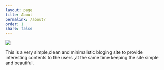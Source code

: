 ```yaml
---
layout: page
title: About
permalink: /about/
order: 1
share: false
---
```


![](https://blog.evernote.com/in/files/2016/05/Travel-Blog.jpg)

This is a very simple,clean and minimalistic bloging site to provide
interesting contents to the users ,at the same time keeping the site 
simple and beautiful.
